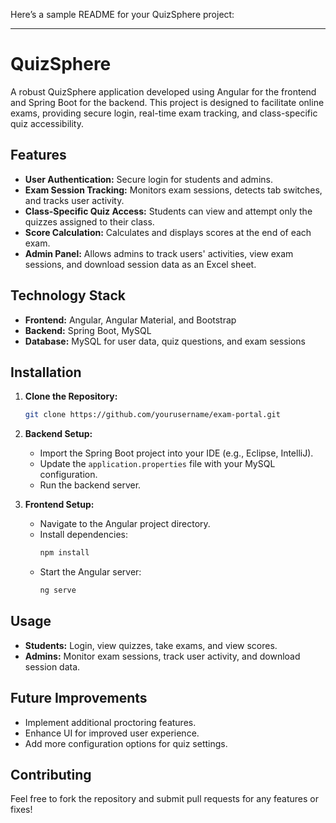 Here’s a sample README for your QuizSphere project:

---

# QuizSphere

A robust QuizSphere application developed using Angular for the frontend and Spring Boot for the backend. This project is designed to facilitate online exams, providing secure login, real-time exam tracking, and class-specific quiz accessibility. 

## Features

- **User Authentication:** Secure login for students and admins.
- **Exam Session Tracking:** Monitors exam sessions, detects tab switches, and tracks user activity.
- **Class-Specific Quiz Access:** Students can view and attempt only the quizzes assigned to their class.
- **Score Calculation:** Calculates and displays scores at the end of each exam.
- **Admin Panel:** Allows admins to track users' activities, view exam sessions, and download session data as an Excel sheet.

## Technology Stack

- **Frontend:** Angular, Angular Material, and Bootstrap
- **Backend:** Spring Boot, MySQL
- **Database:** MySQL for user data, quiz questions, and exam sessions

## Installation

1. **Clone the Repository:**
   ```bash
   git clone https://github.com/yourusername/exam-portal.git
   ```
   
2. **Backend Setup:**
   - Import the Spring Boot project into your IDE (e.g., Eclipse, IntelliJ).
   - Update the `application.properties` file with your MySQL configuration.
   - Run the backend server.

3. **Frontend Setup:**
   - Navigate to the Angular project directory.
   - Install dependencies:
     ```bash
     npm install
     ```
   - Start the Angular server:
     ```bash
     ng serve
     ```

## Usage

- **Students:** Login, view quizzes, take exams, and view scores.
- **Admins:** Monitor exam sessions, track user activity, and download session data.

## Future Improvements

- Implement additional proctoring features.
- Enhance UI for improved user experience.
- Add more configuration options for quiz settings.

## Contributing

Feel free to fork the repository and submit pull requests for any features or fixes!

